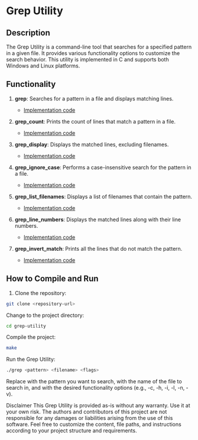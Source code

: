 # Grep Utility

## Description

The Grep Utility is a command-line tool that searches for a specified pattern in a given file. It provides various functionality options to customize the search behavior. This utility is implemented in C and supports both Windows and Linux platforms.

## Functionality

1. **grep**: Searches for a pattern in a file and displays matching lines.

   - [Implementation code](src/grep.c)

2. **grep_count**: Prints the count of lines that match a pattern in a file.

   - [Implementation code](src/grep_count.c)

3. **grep_display**: Displays the matched lines, excluding filenames.

   - [Implementation code](src/grep_display.c)

4. **grep_ignore_case**: Performs a case-insensitive search for the pattern in a file.

   - [Implementation code](src/grep_ignore_case.c)

5. **grep_list_filenames**: Displays a list of filenames that contain the pattern.

   - [Implementation code](src/grep_list_filenames.c)

6. **grep_line_numbers**: Displays the matched lines along with their line numbers.

   - [Implementation code](src/grep_line_numbers.c)

7. **grep_invert_match**: Prints all the lines that do not match the pattern.
   - [Implementation code](src/grep_invert_match.c)

## How to Compile and Run

1. Clone the repository:

```bash
git clone <repository-url>
```

Change to the project directory:

```bash
cd grep-utility
```

Compile the project:

```bash
make
```

Run the Grep Utility:

```bash
./grep <pattern> <filename> <flags>
```

Replace <pattern> with the pattern you want to search, <filename> with the name of the file to search in, and <flags> with the desired functionality options (e.g., -c, -h, -i, -l, -n, -v).

Disclaimer
This Grep Utility is provided as-is without any warranty. Use it at your own risk. The authors and contributors of this project are not responsible for any damages or liabilities arising from the use of this software.
Feel free to customize the content, file paths, and instructions according to your project structure and requirements.
